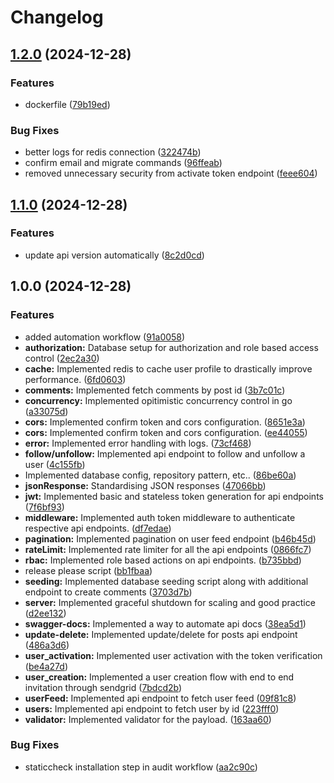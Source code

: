# Changelog

## [1.2.0](https://github.com/vp2305/GoSocial/compare/v1.1.0...v1.2.0) (2024-12-28)


### Features

* dockerfile ([79b19ed](https://github.com/vp2305/GoSocial/commit/79b19edbe81706546a51bd489c52de7276e8bace))


### Bug Fixes

* better logs for redis connection ([322474b](https://github.com/vp2305/GoSocial/commit/322474b9e52f2c80fab8042f8123a763f5b0f117))
* confirm email and migrate commands ([96ffeab](https://github.com/vp2305/GoSocial/commit/96ffeab82c966005546d5b2fc2738a41a698fd8b))
* removed unnecessary security from activate token endpoint ([feee604](https://github.com/vp2305/GoSocial/commit/feee6042a6aa24198341f1febe0251997319018c))

## [1.1.0](https://github.com/vp2305/GoSocial/compare/v1.0.0...v1.1.0) (2024-12-28)


### Features

* update api version automatically ([8c2d0cd](https://github.com/vp2305/GoSocial/commit/8c2d0cd5f1a2724944c2ec77225cb118fd4e95d4))

## 1.0.0 (2024-12-28)


### Features

* added automation workflow ([91a0058](https://github.com/vp2305/GoSocial/commit/91a0058a9c8726b95869853fcaaac6d8f5632969))
* **authorization:** Database setup for authorization and role based access control ([2ec2a30](https://github.com/vp2305/GoSocial/commit/2ec2a303fb9f0adbdfe8995844165ed3da6f84b2))
* **cache:** Implemented redis to cache user profile to drastically improve performance. ([6fd0603](https://github.com/vp2305/GoSocial/commit/6fd06032934d590e46dfdc55dcd733183c17a6dd))
* **comments:** Implemented fetch comments by post id ([3b7c01c](https://github.com/vp2305/GoSocial/commit/3b7c01ce7a59c0bd54442ec44b28c2f1fbc9f819))
* **concurrency:** Implemented opitimistic concurrency control in go ([a33075d](https://github.com/vp2305/GoSocial/commit/a33075dd6be21d2db098ebb4485e15bfc6e98555))
* **cors:** Implemented confirm token and cors configuration. ([8651e3a](https://github.com/vp2305/GoSocial/commit/8651e3a7705cee1a843205ca3c1488761643c645))
* **cors:** Implemented confirm token and cors configuration. ([ee44055](https://github.com/vp2305/GoSocial/commit/ee44055925b4357474051302bbf73fd428d0058f))
* **error:** Implemented error handling with logs. ([73cf468](https://github.com/vp2305/GoSocial/commit/73cf4683aafe60e6f8811e2d694ea3382db996a8))
* **follow/unfollow:** Implemented api endpoint to follow and unfollow a user ([4c155fb](https://github.com/vp2305/GoSocial/commit/4c155fb05dddc223095af450ef74951a88e2272e))
* Implemented database config, repository pattern, etc.. ([86be60a](https://github.com/vp2305/GoSocial/commit/86be60ae2dbe57b2b4155a72b3d64fd9e3473cbd))
* **jsonResponse:** Standardising JSON responses ([47066bb](https://github.com/vp2305/GoSocial/commit/47066bb016bf2909aebb417a85dd29884256bc46))
* **jwt:** Implemented basic and stateless token generation for api endpoints ([7f6bf93](https://github.com/vp2305/GoSocial/commit/7f6bf93684bcbd5f49a80dc3904f45fa8019bee0))
* **middleware:** Implemented auth token middleware to authenticate respective api endpoints. ([df7edae](https://github.com/vp2305/GoSocial/commit/df7edae3b2daa06fda5eab0a475016522c2db6e2))
* **pagination:** Implemented pagination on user feed endpoint ([b46b45d](https://github.com/vp2305/GoSocial/commit/b46b45d3f76d9e868a334a39a3a929c8c51dda50))
* **rateLimit:** Implemented rate limiter for all the api endpoints ([0866fc7](https://github.com/vp2305/GoSocial/commit/0866fc703dac8c004cbefaa4ac8af8fba717bbd2))
* **rbac:** Implemented role based actions on api endpoints. ([b735bbd](https://github.com/vp2305/GoSocial/commit/b735bbd5a55ad98e2e7a56cec869f3786c685f10))
* release please script ([bb1fbaa](https://github.com/vp2305/GoSocial/commit/bb1fbaa500a142c8b73e735941b2e9a775be3472))
* **seeding:** Implemented database seeding script along with additional endpoint to create comments ([3703d7b](https://github.com/vp2305/GoSocial/commit/3703d7b9d9906dca66eb7679e1b2fcdc7c82ab32))
* **server:** Implemented graceful shutdown for scaling and good practice ([d2ee132](https://github.com/vp2305/GoSocial/commit/d2ee1322d0849557bf65e351b2eb34331cbaa437))
* **swagger-docs:** Implemented a way to automate api docs ([38ea5d1](https://github.com/vp2305/GoSocial/commit/38ea5d1366d6d078a4d06de96f6255bd15b1fba8))
* **update-delete:** Implemented update/delete for posts api endpoint ([486a3d6](https://github.com/vp2305/GoSocial/commit/486a3d6ce097894c43df3793895e2a99f76eef80))
* **user_activation:** Implemented user activation with the token verification ([be4a27d](https://github.com/vp2305/GoSocial/commit/be4a27dcbb840277632bc1ed9e008c4a69b5bc35))
* **user_creation:** Implemented a user creation flow with end to end invitation through sendgrid ([7bdcd2b](https://github.com/vp2305/GoSocial/commit/7bdcd2bd6e428d01ed83a2a70772f622329be546))
* **userFeed:** Implemented api endpoint to fetch user feed ([09f81c8](https://github.com/vp2305/GoSocial/commit/09f81c8d7dfe03b1048c8d1fb0b2c49246a0b3ea))
* **users:** Implemented api endpoint to fetch user by id ([223fff0](https://github.com/vp2305/GoSocial/commit/223fff0ce01f79a6e8a1bbf44cb0cee363a3c6a7))
* **validator:** Implemented validator for the payload. ([163aa60](https://github.com/vp2305/GoSocial/commit/163aa607565fe8b8da2e5f4e2b3226713866b34e))


### Bug Fixes

* staticcheck installation step in audit workflow ([aa2c90c](https://github.com/vp2305/GoSocial/commit/aa2c90ca9e4a5d31f52da4bb1ff466a7f9716f91))
